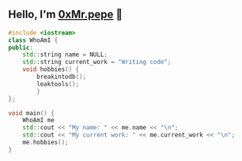 ## Hello, I'm [0xMr.pepe](https://pepeleaks.github.io/) 👨
```cpp
#include <iostream>
class WhoAmI {
public:
    std::string name = NULL;
    std::string current_work = "Writing code";
    void hobbies() {
        breakintodb();
        leaktools();
        }
};

void main() {
    WhoAmI me
    std::cout << "My name: " << me.name << "\n";
    std::cout << "My current work: " << me.current_work << "\n";
    me.hobbies();
}
```
